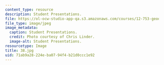 ```yaml
---
content_type: resource
description: Student Presentations.
file: https://ol-ocw-studio-app-qa.s3.amazonaws.com/courses/12-753-geodynamics-seminar-spring-2006/71ab9a28224eba0794f4b21d0ccc1e92_38.jpg
file_type: image/jpeg
image_metadata:
  caption: Student Presentations.
  credit: Photo courtesy of Chris Linder.
  image-alt: Student Presentations.
resourcetype: Image
title: 38.jpg
uid: 71ab9a28-224e-ba07-94f4-b21d0ccc1e92
---
```

